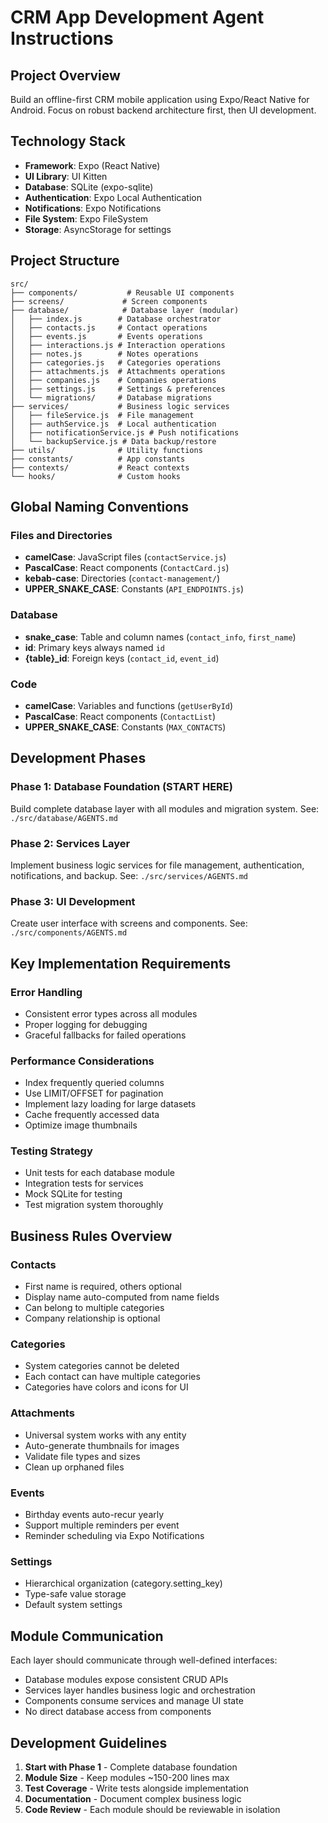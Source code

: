 # CRM App Development Agent Instructions

## Project Overview
Build an offline-first CRM mobile application using Expo/React Native for Android. Focus on robust backend architecture first, then UI development.

## Technology Stack
- **Framework**: Expo (React Native)
- **UI Library**: UI Kitten
- **Database**: SQLite (expo-sqlite)
- **Authentication**: Expo Local Authentication
- **Notifications**: Expo Notifications
- **File System**: Expo FileSystem
- **Storage**: AsyncStorage for settings

## Project Structure
```
src/
├── components/           # Reusable UI components
├── screens/             # Screen components
├── database/            # Database layer (modular)
│   ├── index.js        # Database orchestrator
│   ├── contacts.js     # Contact operations
│   ├── events.js       # Events operations
│   ├── interactions.js # Interaction operations
│   ├── notes.js        # Notes operations
│   ├── categories.js   # Categories operations
│   ├── attachments.js  # Attachments operations
│   ├── companies.js    # Companies operations
│   ├── settings.js     # Settings & preferences
│   └── migrations/     # Database migrations
├── services/           # Business logic services
│   ├── fileService.js  # File management
│   ├── authService.js  # Local authentication
│   ├── notificationService.js # Push notifications
│   └── backupService.js # Data backup/restore
├── utils/              # Utility functions
├── constants/          # App constants
├── contexts/           # React contexts
└── hooks/              # Custom hooks
```

## Global Naming Conventions

### Files and Directories
- **camelCase**: JavaScript files (`contactService.js`)
- **PascalCase**: React components (`ContactCard.js`)
- **kebab-case**: Directories (`contact-management/`)
- **UPPER_SNAKE_CASE**: Constants (`API_ENDPOINTS.js`)

### Database
- **snake_case**: Table and column names (`contact_info`, `first_name`)
- **id**: Primary keys always named `id`
- **{table}_id**: Foreign keys (`contact_id`, `event_id`)

### Code
- **camelCase**: Variables and functions (`getUserById`)
- **PascalCase**: React components (`ContactList`)
- **UPPER_SNAKE_CASE**: Constants (`MAX_CONTACTS`)

## Development Phases

### Phase 1: Database Foundation (START HERE)
Build complete database layer with all modules and migration system.
See: `./src/database/AGENTS.md`

### Phase 2: Services Layer
Implement business logic services for file management, authentication, notifications, and backup.
See: `./src/services/AGENTS.md`

### Phase 3: UI Development
Create user interface with screens and components.
See: `./src/components/AGENTS.md`

## Key Implementation Requirements

### Error Handling
- Consistent error types across all modules
- Proper logging for debugging
- Graceful fallbacks for failed operations

### Performance Considerations
- Index frequently queried columns
- Use LIMIT/OFFSET for pagination
- Implement lazy loading for large datasets
- Cache frequently accessed data
- Optimize image thumbnails

### Testing Strategy
- Unit tests for each database module
- Integration tests for services
- Mock SQLite for testing
- Test migration system thoroughly

## Business Rules Overview

### Contacts
- First name is required, others optional
- Display name auto-computed from name fields
- Can belong to multiple categories
- Company relationship is optional

### Categories
- System categories cannot be deleted
- Each contact can have multiple categories
- Categories have colors and icons for UI

### Attachments
- Universal system works with any entity
- Auto-generate thumbnails for images
- Validate file types and sizes
- Clean up orphaned files

### Events
- Birthday events auto-recur yearly
- Support multiple reminders per event
- Reminder scheduling via Expo Notifications

### Settings
- Hierarchical organization (category.setting_key)
- Type-safe value storage
- Default system settings

## Module Communication

Each layer should communicate through well-defined interfaces:
- Database modules expose consistent CRUD APIs
- Services layer handles business logic and orchestration
- Components consume services and manage UI state
- No direct database access from components

## Development Guidelines

1. **Start with Phase 1** - Complete database foundation
2. **Module Size** - Keep modules ~150-200 lines max
3. **Test Coverage** - Write tests alongside implementation
4. **Documentation** - Document complex business logic
5. **Code Review** - Each module should be reviewable in isolation